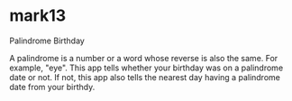 # mark13
Palindrome Birthday

A palindrome is a number or a word whose reverse is also the same. For example, "eye". This app tells whether your birthday was on a palindrome date or not. If not, this app also tells the nearest day having a palindrome date from your birthdy.   
